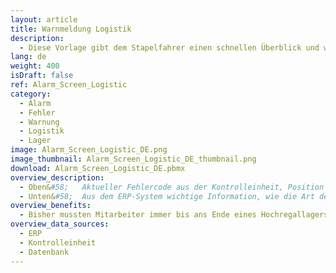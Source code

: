 ```yaml
---
layout: article
title: Warnmeldung Logistik
description: 
  - Diese Vorlage gibt dem Stapelfahrer einen schnellen Überblick und warnt bei Problemen mit einem blinkenden Alarm. Fügen Sie Ihre Datenquellen hinzu und überarbeiten Sie das Skript, um es für Ihre Bedürfnisse nutzen zu können.
lang: de
weight: 400
isDraft: false
ref: Alarm_Screen_Logistic
category:
  - Alarm
  - Fehler
  - Warnung
  - Logistik
  - Lager
image: Alarm_Screen_Logistic_DE.png
image_thumbnail: Alarm_Screen_Logistic_DE_thumbnail.png
download: Alarm_Screen_Logistic_DE.pbmx
overview_description:
  - Oben&#58;	Aktueller Fehlercode aus der Kontrolleinheit, Position des Fehlers und verstrichene Dauer seit der Fehler aufgetreten ist.
  - Unten&#58;	Aus dem ERP-System wichtige Information, wie die Art des Frachtguts, handelt es sich um Gefahrgut etc.
overview_benefits:
  - Bisher mussten Mitarbeiter immer bis ans Ende eines Hochregallagers laufen um das Problem zu erkennen. Durch das Anbringen von mehreren Monitoren können diese Fehler einfacher erkannt und schneller behoben werden.
overview_data_sources:
  - ERP
  - Kontrolleinheit
  - Datenbank
---
```

